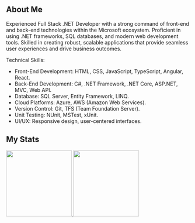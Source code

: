 ## About Me

Experienced Full Stack .NET Developer with a strong command of front-end and back-end technologies within the Microsoft ecosystem. Proficient in using .NET frameworks, SQL databases, and modern web development tools. Skilled in creating robust, scalable applications that provide seamless user experiences and drive business outcomes.

Technical Skills:

- Front-End Development: HTML, CSS, JavaScript, TypeScript, Angular, React.
- Back-End Development: C#, .NET Framework, .NET Core, ASP.NET, MVC, Web API.
- Database: SQL Server, Entity Framework, LINQ.
- Cloud Platforms: Azure, AWS (Amazon Web Services).
- Version Control: Git, TFS (Team Foundation Server).
- Unit Testing: NUnit, MSTest, xUnit.
- UI/UX: Responsive design, user-centered interfaces.

## My Stats
<p>
<a href="https://github.com/robertaylor225">
  <img height="180em" src="https://github-readme-stats-eight-theta.vercel.app/api?username=smiledev1230&show_icons=true&theme=algolia&include_all_commits=true&count_private=true"/>
  <img height="180em" src="https://github-readme-stats-eight-theta.vercel.app/api/top-langs/?username=robertaylor225&layout=compact&langs_count=8&theme=algolia"/>
</a>
</p>
